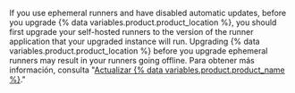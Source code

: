 If you use ephemeral runners and have disabled automatic updates, before you upgrade {% data variables.product.product_location %}, you should first upgrade your self-hosted runners to the version of the runner application that your upgraded instance will run. Upgrading {% data variables.product.product_location %} before you upgrade ephemeral runners may result in your runners going offline. Para obtener más información, consulta "[Actualizar {% data variables.product.product_name %}](/admin/enterprise-management/updating-the-virtual-machine-and-physical-resources/upgrading-github-enterprise-server)."
